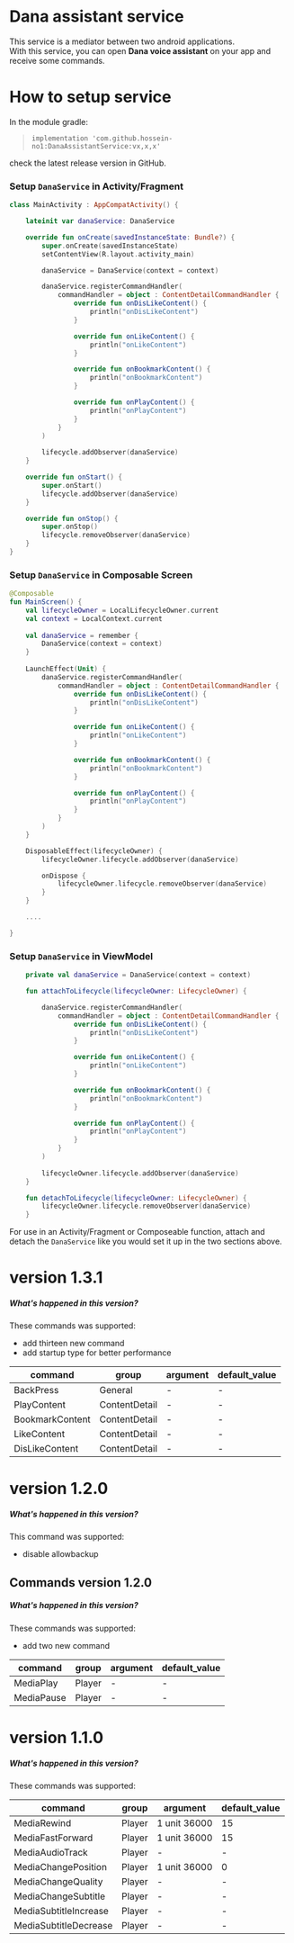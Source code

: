 # Dana assistant service
This service is a mediator between two android applications.<br/>
With this service, you can open **Dana voice assistant** on your app and receive some commands.
# How to setup service
In the module gradle:
> `implementation 'com.github.hossein-no1:DanaAssistantService:vx,x,x'`

check the latest release version in GitHub.

### Setup `DanaService` in Activity/Fragment

```Kotlin
class MainActivity : AppCompatActivity() {

    lateinit var danaService: DanaService

    override fun onCreate(savedInstanceState: Bundle?) {
        super.onCreate(savedInstanceState)
        setContentView(R.layout.activity_main)

        danaService = DanaService(context = context)

        danaService.registerCommandHandler(
            commandHandler = object : ContentDetailCommandHandler {
                override fun onDisLikeContent() {
                    println("onDisLikeContent")
                }

                override fun onLikeContent() {
                    println("onLikeContent")
                }

                override fun onBookmarkContent() {
                    println("onBookmarkContent")
                }

                override fun onPlayContent() {
                    println("onPlayContent")
                }
            }
        )
        
        lifecycle.addObserver(danaService)
    }

    override fun onStart() {
        super.onStart()
        lifecycle.addObserver(danaService)
    }

    override fun onStop() {
        super.onStop()
        lifecycle.removeObserver(danaService)
    }
}
```

### Setup `DanaService` in Composable Screen

```Kotlin
@Composable
fun MainScreen() {
    val lifecycleOwner = LocalLifecycleOwner.current
    val context = LocalContext.current
    
    val danaService = remember {
        DanaService(context = context)
    }
    
    LaunchEffect(Unit) {
        danaService.registerCommandHandler(
            commandHandler = object : ContentDetailCommandHandler {
                override fun onDisLikeContent() {
                    println("onDisLikeContent")
                }

                override fun onLikeContent() {
                    println("onLikeContent")
                }

                override fun onBookmarkContent() {
                    println("onBookmarkContent")
                }

                override fun onPlayContent() {
                    println("onPlayContent")
                }
            }
        )
    }

    DisposableEffect(lifecycleOwner) {
        lifecycleOwner.lifecycle.addObserver(danaService)

        onDispose {
            lifecycleOwner.lifecycle.removeObserver(danaService)
        }
    }

    ....

}
```

### Setup `DanaService` in ViewModel

```Kotlin
    private val danaService = DanaService(context = context)

    fun attachToLifecycle(lifecycleOwner: LifecycleOwner) {

        danaService.registerCommandHandler(
            commandHandler = object : ContentDetailCommandHandler {
                override fun onDisLikeContent() {
                    println("onDisLikeContent")
                }

                override fun onLikeContent() {
                    println("onLikeContent")
                }

                override fun onBookmarkContent() {
                    println("onBookmarkContent")
                }

                override fun onPlayContent() {
                    println("onPlayContent")
                }
            }
        )
        
        lifecycleOwner.lifecycle.addObserver(danaService)
    }

    fun detachToLifecycle(lifecycleOwner: LifecycleOwner) {
        lifecycleOwner.lifecycle.removeObserver(danaService)
    }
```

For use in an Activity/Fragment or Composeable function, attach and detach the `DanaService` like you would set it up in the two sections above.

# version 1.3.1
##### What's happened in this version?
These commands was supported:
- add thirteen new command
- add startup type for better performance

| command               | group | argument     | default_value |
|-----------------------|-------|--------------|---------------|
| BackPress | General | -            | -             |
| PlayContent | ContentDetail | -            | -             |
| BookmarkContent | ContentDetail | -            | -             |
| LikeContent | ContentDetail | -            | -             |
| DisLikeContent | ContentDetail | -            | -             |

# version 1.2.0
##### What's happened in this version?
This command was supported:
- disable allowbackup

## Commands version 1.2.0

##### What's happened in this version?
These commands was supported:
- add two new command

| command               | group | argument     | default_value |
|-----------------------|-------|--------------|---------------|
| MediaPlay             | Player | -            | -             |
| MediaPause            | Player | -            | -             |

# version 1.1.0
##### What's happened in this version?
These commands was supported:

| command | group | argument     | default_value |
|---------|-------|--------------|---------------|
| MediaRewind           | Player | 1 unit 36000 | 15            |
| MediaFastForward      | Player | 1 unit 36000 | 15            |
| MediaAudioTrack       | Player | -            | -             |
| MediaChangePosition   | Player | 1 unit 36000 | 0             |
| MediaChangeQuality    | Player | -            | -             |
| MediaChangeSubtitle   | Player | -            | -             |
| MediaSubtitleIncrease | Player | -            | -             |
| MediaSubtitleDecrease | Player | -            | -             |
